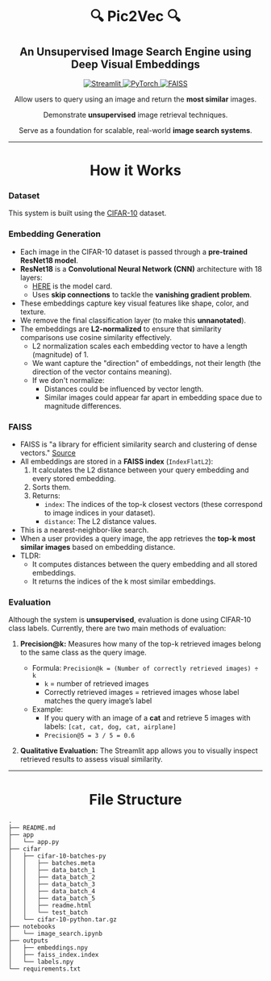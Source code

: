 <h1 align="center">🔍 Pic2Vec 🔍</h1>
<h2 align="center">An Unsupervised Image Search Engine using Deep Visual Embeddings</h2>

<p align="center">
  <a href="https://streamlit.io/">
    <img src="https://img.shields.io/badge/Streamlit-App-red" alt="Streamlit">
  </a>
  <a href="https://pytorch.org/">
    <img src="https://img.shields.io/badge/PyTorch-Framework-orange" alt="PyTorch">
  </a>
  <a href="https://github.com/facebookresearch/faiss">
    <img src="https://img.shields.io/badge/FAISS-Search-blue" alt="FAISS">
  </a>
</p>

<div align="center">

Allow users to query using an image and return the **most similar** images.

Demonstrate **unsupervised** image retrieval techniques.

Serve as a foundation for scalable, real-world **image search systems**.

</div>

---

<h1 align="center">How it Works</h1>

### **Dataset**
This system is built using the [CIFAR-10](https://www.cs.toronto.edu/~kriz/cifar.html) dataset. 

### **Embedding Generation**
- Each image in the CIFAR-10 dataset is passed through a **pre-trained ResNet18 model**.
- **ResNet18** is a **Convolutional Neural Network (CNN)** architecture with 18 layers:
  - [HERE](https://huggingface.co/microsoft/resnet-18) is the model card.
  - Uses **skip connections** to tackle the **vanishing gradient problem**.
- These embeddings capture key visual features like shape, color, and texture.
- We remove the final classification layer (to make this **unnanotated**).
- The embeddings are **L2-normalized** to ensure that similarity comparisons use cosine similarity effectively.
  - L2 normalization scales each embedding vector to have a length (magnitude) of 1.
  - We want capture the "direction" of embeddings, not their length (the direction of the vector contains meaning).
  - If we don't normalize:
    - Distances could be influenced by vector length.
    - Similar images could appear far apart in embedding space due to magnitude differences.

### **FAISS**
- FAISS is "a library for efficient similarity search and clustering of dense vectors." [Source](https://github.com/facebookresearch/faiss)
- All embeddings are stored in a **FAISS index** (`IndexFlatL2`):
  1. It calculates the L2 distance between your query embedding and every stored embedding.
  2. Sorts them.
  3. Returns:
     - `index`: The indices of the top-k closest vectors (these correspond to image indices in your dataset).
     - `distance`: The L2 distance values.
- This is a nearest-neighbor-like search.
- When a user provides a query image, the app retrieves the **top-k most similar images** based on embedding distance.
- TLDR:
  - It computes distances between the query embedding and all stored embeddings.
  - It returns the indices of the k most similar embeddings.

### **Evaluation**
Although the system is **unsupervised**, evaluation is done using CIFAR-10 class labels. Currently, there are two main methods of evaluation: 

1. **Precision@k:** Measures how many of the top-k retrieved images belong to the same class as the query image.
    - Formula: `Precision@k = (Number of correctly retrieved images) ÷ k`
      - `k` = number of retrieved images
      - Correctly retrieved images = retrieved images whose label matches the query image’s label
    - Example:
      - If you query with an image of a **cat** and retrieve 5 images with labels: `[cat, cat, dog, cat, airplane]`
      - `Precision@5 = 3 / 5 = 0.6`

2. **Qualitative Evaluation:** The Streamlit app allows you to visually inspect retrieved results to assess visual similarity.

---

<h1 align="center">File Structure</h1>

```
.
├── README.md
├── app
│   └── app.py
├── cifar
│   ├── cifar-10-batches-py
│   │   ├── batches.meta
│   │   ├── data_batch_1
│   │   ├── data_batch_2
│   │   ├── data_batch_3
│   │   ├── data_batch_4
│   │   ├── data_batch_5
│   │   ├── readme.html
│   │   └── test_batch
│   └── cifar-10-python.tar.gz
├── notebooks
│   └── image_search.ipynb
├── outputs
│   ├── embeddings.npy
│   ├── faiss_index.index
│   └── labels.npy
└── requirements.txt
```
